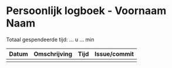 # Persoonlijk logboek - Voornaam Naam

Totaal gespendeerde tijd: ... u ... min

| Datum | Omschrijving | Tijd | Issue/commit |
| :---- | :----------- | :--- | :----------- |
|       |              |      |              |
